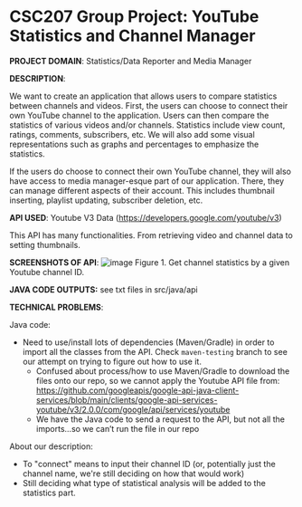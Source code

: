 # CSC207 Group Project: YouTube Statistics and Channel Manager


**PROJECT DOMAIN**: Statistics/Data Reporter and Media Manager

**DESCRIPTION**:

We want to create an application that allows users to compare statistics between channels and videos. First, the users can choose to connect their own YouTube channel to the application. Users can then compare the statistics of various videos and/or channels. Statistics include view count, ratings, comments, subscribers, etc. We will also add some visual representations such as graphs and percentages to emphasize the statistics.

If the users do choose to connect their own YouTube channel, they will also have access to media manager-esque part of our application. There, they can manage different aspects of their account. This includes thumbnail inserting, playlist updating, subscriber deletion, etc.

**API USED**: Youtube V3 Data (https://developers.google.com/youtube/v3)

This API has many functionalities. From retrieving video and channel data to setting thumbnails.

**SCREENSHOTS OF API**:
![image](https://github.com/caratooo/207-Youtube/assets/107289876/da0e34c7-2f15-4e7e-a945-0180750a32a7)
Figure 1. Get channel statistics by a given Youtube channel ID.

**JAVA CODE OUTPUTS:**
see txt files in src/java/api


**TECHNICAL PROBLEMS**:

Java code:
- Need to use/install lots of dependencies (Maven/Gradle) in order to import all the classes from the API. Check `maven-testing` branch to see our attempt on trying to figure out how to use it.
  - Confused about process/how to use Maven/Gradle to download the files onto our repo, so we cannot apply the Youtube API file from: https://github.com/googleapis/google-api-java-client-services/blob/main/clients/google-api-services-youtube/v3/2.0.0/com/google/api/services/youtube
  - We have the Java code to send a request to the API, but not all the imports…so we can’t run the file in our repo

About our description:
- To "connect" means to input their channel ID (or, potentially just the channel name, we're still deciding on how that would work)
- Still deciding what type of statistical analysis will be added to the statistics part.
